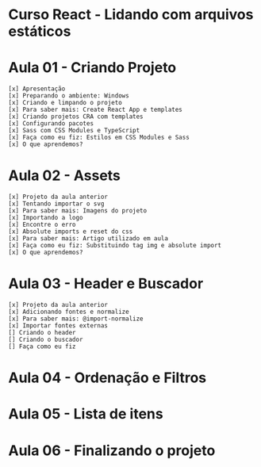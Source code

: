# Curso React - Lidando com arquivos estáticos

# Aula 01 - Criando Projeto
    [x] Apresentação
    [x] Preparando o ambiente: Windows
    [x] Criando e limpando o projeto
    [x] Para saber mais: Create React App e templates
    [x] Criando projetos CRA com templates
    [x] Configurando pacotes
    [x] Sass com CSS Modules e TypeScript
    [x] Faça como eu fiz: Estilos em CSS Modules e Sass
    [x] O que aprendemos?
# Aula 02 - Assets
    [x] Projeto da aula anterior
    [x] Tentando importar o svg
    [x] Para saber mais: Imagens do projeto
    [x] Importando a logo
    [x] Encontre o erro
    [x] Absolute imports e reset do css
    [x] Para saber mais: Artigo utilizado em aula
    [x] Faça como eu fiz: Substituindo tag img e absolute import
    [x] O que aprendemos?
# Aula 03 - Header e Buscador
    [x] Projeto da aula anterior
    [x] Adicionando fontes e normalize
    [x] Para saber mais: @import-normalize
    [x] Importar fontes externas
    [] Criando o header
    [] Criando o buscador
    [] Faça como eu fiz
# Aula 04 - Ordenação e Filtros
# Aula 05 - Lista de itens
# Aula 06 - Finalizando o projeto


